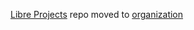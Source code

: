 [Libre Projects](http://libreprojects.net) repo moved to [organization](http://github.com/libreprojects/libreprojects)
